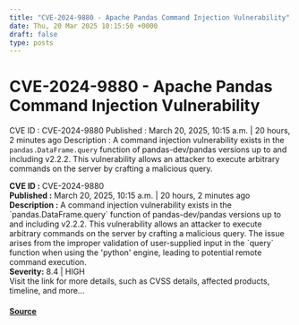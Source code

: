 ```yaml
---
title: "CVE-2024-9880 - Apache Pandas Command Injection Vulnerability"
date: Thu, 20 Mar 2025 10:15:50 +0000
draft: false
type: posts
---
```

# CVE-2024-9880 - Apache Pandas Command Injection Vulnerability





 CVE ID : CVE-2024-9880 Published : March 20, 2025, 10:15 a.m. | 20 hours, 2 minutes ago Description : A command injection vulnerability exists in the `pandas.DataFrame.query` function of pandas-dev/pandas versions up to and including v2.2.2. This vulnerability allows an attacker to execute arbitrary commands on the server by crafting a malicious query.

**CVE ID :** CVE-2024-9880  
**Published :** March 20, 2025, 10:15 a.m. | 20 hours, 2 minutes ago  
**Description :** A command injection vulnerability exists in the \`pandas.DataFrame.query\` function of pandas-dev/pandas versions up to and including v2.2.2. This vulnerability allows an attacker to execute arbitrary commands on the server by crafting a malicious query. The issue arises from the improper validation of user-supplied input in the \`query\` function when using the 'python' engine, leading to potential remote command execution.  
**Severity:** 8.4 | HIGH  
Visit the link for more details, such as CVSS details, affected products, timeline, and more...

#### [Source](https://cvefeed.io/vuln/detail/CVE-2024-9880)

